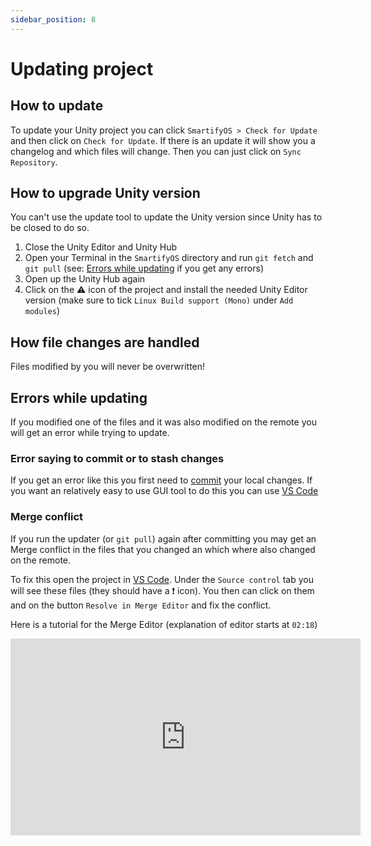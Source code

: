 ```yaml
---
sidebar_position: 8
---
```


# Updating project

## How to update
To update your Unity project you can click `SmartifyOS > Check for Update` and then click on `Check for Update`.
If there is an update it will show you a changelog and which files will change. Then you can just click on `Sync Repository`.

## How to upgrade Unity version
You can't use the update tool to update the Unity version since Unity has to be closed to do so.
1. Close the Unity Editor and Unity Hub
2. Open your Terminal in the `SmartifyOS` directory and run `git fetch` and `git pull` (see: [Errors while updating](#errors-while-updating) if you get any errors)
3. Open up the Unity Hub again
4. Click on the ⚠️ icon of the project and install the needed Unity Editor version (make sure to tick `Linux Build support (Mono)` under `Add modules`)

## How file changes are handled
Files modified by you will never be overwritten!

## Errors while updating
If you modified one of the files and it was also modified on the remote you will get an error while trying to update.

### Error saying to commit or to stash changes
If you get an error like this you first need to [commit](https://code.visualstudio.com/docs/sourcecontrol/overview#_commit) your local changes.
If you want an relatively easy to use GUI tool to do this you can use [VS Code](https://code.visualstudio.com/)

### Merge conflict
If you run the updater (or `git pull`) again after committing you may get an Merge conflict in the files that you changed an which where also changed on the remote.

To fix this open the project in [VS Code](https://code.visualstudio.com/). Under the `Source control` tab you will see these files (they should have a ❗ icon). You then can click on them and on the button `Resolve in Merge Editor` and fix the conflict.

Here is a tutorial for the Merge Editor (explanation of editor starts at `02:18`)
<iframe width="560" height="315" src="https://www.youtube.com/embed/HosPml1qkrg?si=-AiqxcGwBerSz63P" title="YouTube video player" frameborder="0" allow="accelerometer; autoplay; clipboard-write; encrypted-media; gyroscope; picture-in-picture; web-share" referrerpolicy="strict-origin-when-cross-origin" allowfullscreen></iframe>